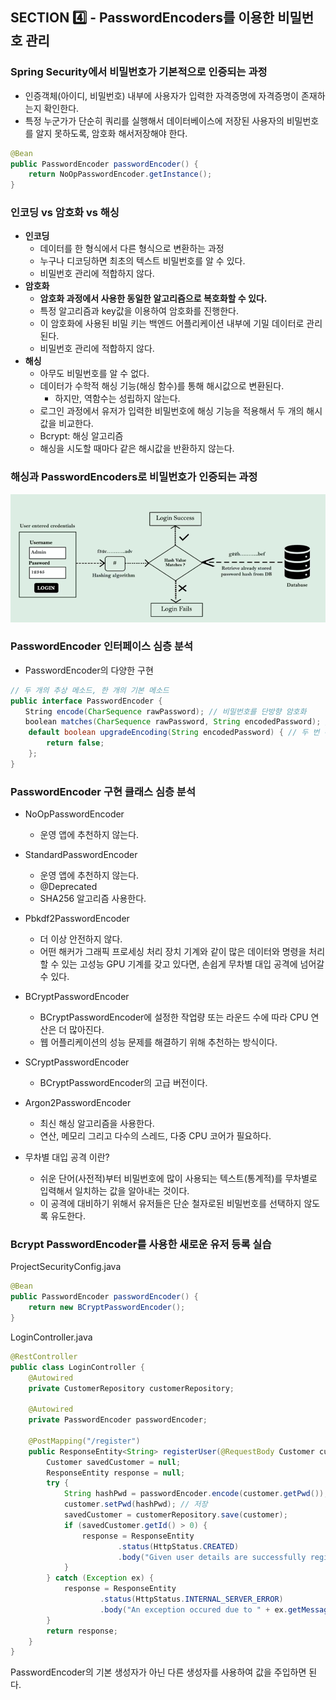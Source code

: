 ## SECTION 4️⃣ - PasswordEncoders를 이용한 비밀번호 관리
### Spring Security에서 비밀번호가 기본적으로 인증되는 과정
- 인증객체(아이디, 비밀번호) 내부에 사용자가 입력한 자격증명에 자격증명이 존재하는지 확인한다.
- 특정 누군가가 단순히 쿼리를 실행해서 데이터베이스에 저장된 사용자의 비밀번호를 알지 못하도록, 암호화 해서저장해야 한다.
```java
@Bean
public PasswordEncoder passwordEncoder() {
    return NoOpPasswordEncoder.getInstance();
}
```

### 인코딩 vs 암호화 vs 해싱
- **인코딩**  
  - 데이터를 한 형식에서 다른 형식으로 변환하는 과정
  - 누구나 디코딩하면 최초의 텍스트 비밀번호를 알 수 있다.
  - 비밀번호 관리에 적합하지 않다.
- **암호화**
  - **암호화 과정에서 사용한 동일한 알고리즘으로 복호화할 수 있다.**
  - 특정 알고리즘과 key값을 이용하여 암호화를 진행한다.
  - 이 암호화에 사용된 비밀 키는 백엔드 어플리케이션 내부에 기밀 데이터로 관리된다.
  - 비밀번호 관리에 적합하지 않다.
- **해싱**
  - 아무도 비밀번호를 알 수 없다.
  - 데이터가 수학적 해싱 기능(해싱 함수)를 통해 해시값으로 변환된다.
    - 하지만, 역함수는 성립하지 않는다.
  - 로그인 과정에서 유저가 입력한 비밀번호에 해싱 기능을 적용해서 두 개의 해시값을 비교한다.
  - Bcrypt: 해싱 알고리즘
  - 해싱을 시도할 때마다 같은 해시값을 반환하지 않는다.

### 해싱과 PasswordEncoders로 비밀번호가 인증되는 과정
![img.png](img.png)

### PasswordEncoder 인터페이스 심층 분석
- PasswordEncoder의 다양한 구현
```java
// 두 개의 추상 메소드, 한 개의 기본 메소드
public interface PasswordEncoder {
　　String encode(CharSequence rawPassword); // 비밀번호를 단방향 암호화
　　boolean matches(CharSequence rawPassword, String encodedPassword); // 암호화되지 않은 비밀번호(raw-)와 암호화된 비밀번호(encoded-)가 일치하는지 비교
    default boolean upgradeEncoding(String encodedPassword) { // 두 번 해싱 -> 더 많은 보호
        return false; 
    }; 
}
```

### PasswordEncoder 구현 클래스 심층 분석
- NoOpPasswordEncoder
  - 운영 앱에 추천하지 않는다.
- StandardPasswordEncoder
  - 운영 앱에 추천하지 않는다.
  - @Deprecated
  - SHA256 알고리즘 사용한다.
- Pbkdf2PasswordEncoder
  - 더 이상 안전하지 않다.
  - 어떤 해커가 그래픽 프로세싱 처리 장치 기계와 같이 많은 데이터와 명령을 처리할 수 있는 고성능 GPU 기계를 갖고 있다면, 손쉽게 무차별 대입 공격에 넘어갈 수 있다.
- BCryptPasswordEncoder
  - BCryptPasswordEncoder에 설정한 작업량 또는 라운드 수에 따라 CPU 연산은 더 많아진다.
  - 웹 어플리케이션의 성능 문제를 해결하기 위해 추천하는 방식이다.
- SCryptPasswordEncoder
  - BCryptPasswordEncoder의 고급 버전이다.
- Argon2PasswordEncoder
  - 최신 해싱 알고리즘을 사용한다.
  - 연산, 메모리 그리고 다수의 스레드, 다중 CPU 코어가 필요하다.

- 무차별 대입 공격 이란?
  - 쉬운 단어(사전적)부터 비밀번호에 많이 사용되는 텍스트(통계적)를 무차별로 입력해서 일치하는 값을 알아내는 것이다.
  - 이 공격에 대비하기 위해서 유저들은 단순 철자로된 비밀번호를 선택하지 않도록 유도한다.

### Bcrypt PasswordEncoder를 사용한 새로운 유저 등록 실습
ProjectSecurityConfig.java
```java
@Bean
public PasswordEncoder passwordEncoder() {
    return new BCryptPasswordEncoder();
}
```

LoginController.java
```java
@RestController
public class LoginController {
    @Autowired
    private CustomerRepository customerRepository;

    @Autowired
    private PasswordEncoder passwordEncoder;

    @PostMapping("/register")
    public ResponseEntity<String> registerUser(@RequestBody Customer customer) {
        Customer savedCustomer = null;
        ResponseEntity response = null;
        try {
            String hashPwd = passwordEncoder.encode(customer.getPwd()); // 암호화하고
            customer.setPwd(hashPwd); // 저장
            savedCustomer = customerRepository.save(customer);
            if (savedCustomer.getId() > 0) { 
                response = ResponseEntity
                        .status(HttpStatus.CREATED)
                        .body("Given user details are successfully registered");
            }
        } catch (Exception ex) {
            response = ResponseEntity
                    .status(HttpStatus.INTERNAL_SERVER_ERROR)
                    .body("An exception occured due to " + ex.getMessage());
        }
        return response;
    }
}
```

PasswordEncoder의 기본 생성자가 아닌 다른 생성자를 사용하여 값을 주입하면 된다. 